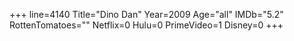 +++
line=4140
Title="Dino Dan"
Year=2009
Age="all"
IMDb="5.2"
RottenTomatoes=""
Netflix=0
Hulu=0
PrimeVideo=1
Disney=0
+++

